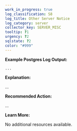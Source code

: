 ```yaml
---
work_in_progress: true
log_classification: S8
log_title: Other Server Notice
log_category: server
collector_key: SERVER_MISC
tooltip: ?1
urgency: ?2
sqlstate: ?2
color: "#999"
---
```


**Example Postgres Log Output:**

```
...
```

**Explanation:**

...

**Recommended Action:**

...

**Learn More:**

No additional resources available.
